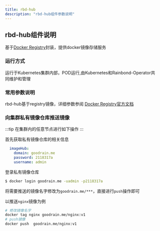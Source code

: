 ```yaml
---
title: rbd-hub
description: "rbd-hub组件参数说明"
---
```


## rbd-hub组件说明

基于[Docker Registry](https://docs.docker.com/registry/)封装，提供docker镜像存储服务

### 运行方式
 
运行于Kubernetes集群内部，POD运行,由Kubernetes和Rainbond-Operator共同维护和管理


### 常用参数说明

rbd-hub基于registry镜像，详细参数参阅 [Docker Registry官方文档](https://docs.docker.com/registry/configuration/)


### 向集群私有镜像仓库推送镜像

:::tip
在集群内的任意节点进行如下操作
:::

首先获取私有镜像仓库的相关信息

```yaml title="kubectl get rainbondcluster -n rbd-system -o yaml|grep  -A 3 imageHub"
  imageHub:
    domain: goodrain.me
    password: 2118317a
    username: admin
```

登录私有镜像仓库

```bash
$ docker login goodrain.me -uadmin -p2118317a
```

将需要推送的镜像名字修改为`goodrain.me/***`，直接进行`push`操作即可

以推送`nginx`镜像为例

```bash
# 修改镜像名字
docker tag nginx goodrain.me/nginx:v1
# push镜像
docker push  goodrain.me/nginx:v1
```



